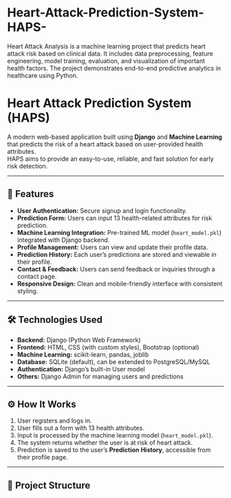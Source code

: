 # Heart-Attack-Prediction-System-HAPS-
Heart Attack Analysis is a machine learning project that predicts heart attack risk based on clinical data. It includes data preprocessing, feature engineering, model training, evaluation, and visualization of important health factors. The project demonstrates end-to-end predictive analytics in healthcare using Python.
# Heart Attack Prediction System (HAPS)

A modern web-based application built using **Django** and **Machine Learning** that predicts the risk of a heart attack based on user-provided health attributes.  
HAPS aims to provide an easy-to-use, reliable, and fast solution for early risk detection.

---

## 🚀 Features

- **User Authentication:** Secure signup and login functionality.
- **Prediction Form:** Users can input 13 health-related attributes for risk prediction.
- **Machine Learning Integration:** Pre-trained ML model (`heart_model.pkl`) integrated with Django backend.
- **Profile Management:** Users can view and update their profile data.
- **Prediction History:** Each user’s predictions are stored and viewable in their profile.
- **Contact & Feedback:** Users can send feedback or inquiries through a contact page.
- **Responsive Design:** Clean and mobile-friendly interface with consistent styling.

---

## 🛠️ Technologies Used

- **Backend:** Django (Python Web Framework)
- **Frontend:** HTML, CSS (with custom styles), Bootstrap (optional)
- **Machine Learning:** scikit-learn, pandas, joblib
- **Database:** SQLite (default), can be extended to PostgreSQL/MySQL
- **Authentication:** Django’s built-in User model
- **Others:** Django Admin for managing users and predictions

---

## ⚙️ How It Works

1. User registers and logs in.
2. User fills out a form with 13 health attributes.
3. Input is processed by the machine learning model (`heart_model.pkl`).
4. The system returns whether the user is at risk of heart attack.
5. Prediction is saved to the user’s **Prediction History**, accessible from their profile page.

---

## 📂 Project Structure


